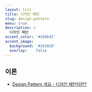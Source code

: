 ```yaml
---
layout: list
title: 디자인 패턴
slug: design-pattern
menu: true
description: >
  디자인 패턴 
accent_color: '#260bd2'
accent_image:
  background: '#202020'
  overlay:    false
---
```



## 이론

- [Design Pattern 개요 - 디자인 패턴이란?](/backend/design-pattern/2023-07-28-design_pattern/)

